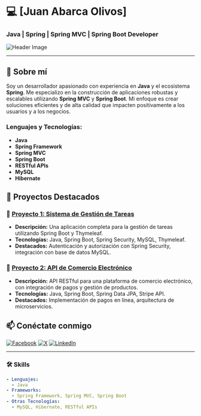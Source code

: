 # 💻 **[Juan Abarca Olivos]** 

### Java | Spring | Spring MVC | Spring Boot Developer

![Header Image]((https://github.com/jcswach/jcswach/blob/main/avatar.jpg))

---

## 🚀 **Sobre mí**

Soy un desarrollador apasionado con experiencia en **Java** y el ecosistema **Spring**. Me especializo en la construcción de aplicaciones robustas y escalables utilizando **Spring MVC** y **Spring Boot**. Mi enfoque es crear soluciones eficientes y de alta calidad que impacten positivamente a los usuarios y a los negocios.

### **Lenguajes y Tecnologías:**
- **Java**
- **Spring Framework**
- **Spring MVC**
- **Spring Boot**
- **RESTful APIs**
- **MySQL**
- **Hibernate**

## 🌟 **Proyectos Destacados**

### 📂 [Proyecto 1: Sistema de Gestión de Tareas](https://github.com/tuusuario/proyecto1)
- **Descripción:** Una aplicación completa para la gestión de tareas utilizando Spring Boot y Thymeleaf.
- **Tecnologías:** Java, Spring Boot, Spring Security, MySQL, Thymeleaf.
- **Destacados:** Autenticación y autorización con Spring Security, integración con base de datos MySQL.

### 📂 [Proyecto 2: API de Comercio Electrónico](https://github.com/tuusuario/proyecto2)
- **Descripción:** API RESTful para una plataforma de comercio electrónico, con integración de pagos y gestión de productos.
- **Tecnologías:** Java, Spring Boot, Spring Data JPA, Stripe API.
- **Destacados:** Implementación de pagos en línea, arquitectura de microservicios.

## 📫 **Conéctate conmigo**

[![Facebook](https://img.shields.io/badge/Facebook-1877F2?style=for-the-badge&logo=facebook&logoColor=white)](https://www.facebook.com/tuusuario)
[![X](https://img.shields.io/badge/X-1DA1F2?style=for-the-badge&logo=x&logoColor=white)](https://x.com/tuusuario)
[![LinkedIn](https://img.shields.io/badge/LinkedIn-0077B5?style=for-the-badge&logo=linkedin&logoColor=white)](https://www.linkedin.com/in/tuusuario)

---

### 🛠️ **Skills**

```yaml
- Lenguajes: 
  - Java
- Frameworks:
  - Spring Framework, Spring MVC, Spring Boot
- Otras Tecnologías:
  - MySQL, Hibernate, RESTful APIs
